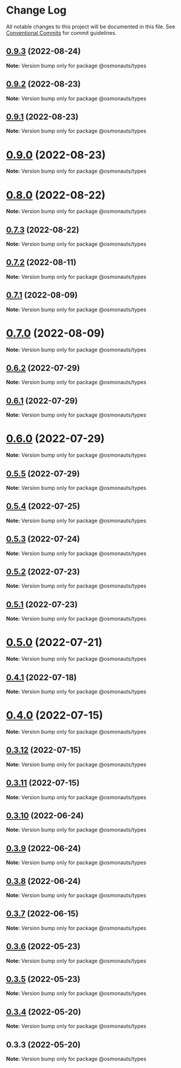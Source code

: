 # Change Log

All notable changes to this project will be documented in this file.
See [Conventional Commits](https://conventionalcommits.org) for commit guidelines.

## [0.9.3](https://github.com/osmosis-labs/telescope/compare/@osmonauts/types@0.9.2...@osmonauts/types@0.9.3) (2022-08-24)

**Note:** Version bump only for package @osmonauts/types





## [0.9.2](https://github.com/osmosis-labs/telescope/compare/@osmonauts/types@0.9.1...@osmonauts/types@0.9.2) (2022-08-23)

**Note:** Version bump only for package @osmonauts/types





## [0.9.1](https://github.com/osmosis-labs/telescope/compare/@osmonauts/types@0.9.0...@osmonauts/types@0.9.1) (2022-08-23)

**Note:** Version bump only for package @osmonauts/types





# [0.9.0](https://github.com/osmosis-labs/telescope/compare/@osmonauts/types@0.8.0...@osmonauts/types@0.9.0) (2022-08-23)

**Note:** Version bump only for package @osmonauts/types





# [0.8.0](https://github.com/osmosis-labs/telescope/compare/@osmonauts/types@0.7.3...@osmonauts/types@0.8.0) (2022-08-22)

**Note:** Version bump only for package @osmonauts/types





## [0.7.3](https://github.com/osmosis-labs/telescope/compare/@osmonauts/types@0.7.2...@osmonauts/types@0.7.3) (2022-08-22)

**Note:** Version bump only for package @osmonauts/types





## [0.7.2](https://github.com/osmosis-labs/telescope/compare/@osmonauts/types@0.7.1...@osmonauts/types@0.7.2) (2022-08-11)

**Note:** Version bump only for package @osmonauts/types





## [0.7.1](https://github.com/osmosis-labs/telescope/compare/@osmonauts/types@0.7.0...@osmonauts/types@0.7.1) (2022-08-09)

**Note:** Version bump only for package @osmonauts/types





# [0.7.0](https://github.com/osmosis-labs/telescope/compare/@osmonauts/types@0.6.2...@osmonauts/types@0.7.0) (2022-08-09)

**Note:** Version bump only for package @osmonauts/types





## [0.6.2](https://github.com/osmosis-labs/telescope/compare/@osmonauts/types@0.6.1...@osmonauts/types@0.6.2) (2022-07-29)

**Note:** Version bump only for package @osmonauts/types





## [0.6.1](https://github.com/osmosis-labs/telescope/compare/@osmonauts/types@0.6.0...@osmonauts/types@0.6.1) (2022-07-29)

**Note:** Version bump only for package @osmonauts/types





# [0.6.0](https://github.com/osmosis-labs/telescope/compare/@osmonauts/types@0.5.5...@osmonauts/types@0.6.0) (2022-07-29)

**Note:** Version bump only for package @osmonauts/types





## [0.5.5](https://github.com/osmosis-labs/telescope/compare/@osmonauts/types@0.5.4...@osmonauts/types@0.5.5) (2022-07-29)

**Note:** Version bump only for package @osmonauts/types





## [0.5.4](https://github.com/osmosis-labs/telescope/compare/@osmonauts/types@0.5.3...@osmonauts/types@0.5.4) (2022-07-25)

**Note:** Version bump only for package @osmonauts/types





## [0.5.3](https://github.com/osmosis-labs/telescope/compare/@osmonauts/types@0.5.2...@osmonauts/types@0.5.3) (2022-07-24)

**Note:** Version bump only for package @osmonauts/types





## [0.5.2](https://github.com/osmosis-labs/telescope/compare/@osmonauts/types@0.5.1...@osmonauts/types@0.5.2) (2022-07-23)

**Note:** Version bump only for package @osmonauts/types





## [0.5.1](https://github.com/osmosis-labs/telescope/compare/@osmonauts/types@0.5.0...@osmonauts/types@0.5.1) (2022-07-23)

**Note:** Version bump only for package @osmonauts/types





# [0.5.0](https://github.com/osmosis-labs/telescope/compare/@osmonauts/types@0.4.1...@osmonauts/types@0.5.0) (2022-07-21)

**Note:** Version bump only for package @osmonauts/types





## [0.4.1](https://github.com/osmosis-labs/telescope/compare/@osmonauts/types@0.4.0...@osmonauts/types@0.4.1) (2022-07-18)

**Note:** Version bump only for package @osmonauts/types





# [0.4.0](https://github.com/osmosis-labs/telescope/compare/@osmonauts/types@0.3.12...@osmonauts/types@0.4.0) (2022-07-15)

**Note:** Version bump only for package @osmonauts/types





## [0.3.12](https://github.com/osmosis-labs/telescope/compare/@osmonauts/types@0.3.11...@osmonauts/types@0.3.12) (2022-07-15)

**Note:** Version bump only for package @osmonauts/types





## [0.3.11](https://github.com/osmosis-labs/telescope/compare/@osmonauts/types@0.3.10...@osmonauts/types@0.3.11) (2022-07-15)

**Note:** Version bump only for package @osmonauts/types





## [0.3.10](https://github.com/osmosis-labs/telescope/compare/@osmonauts/types@0.3.9...@osmonauts/types@0.3.10) (2022-06-24)

**Note:** Version bump only for package @osmonauts/types





## [0.3.9](https://github.com/osmosis-labs/telescope/compare/@osmonauts/types@0.3.8...@osmonauts/types@0.3.9) (2022-06-24)

**Note:** Version bump only for package @osmonauts/types





## [0.3.8](https://github.com/osmosis-labs/telescope/compare/@osmonauts/types@0.3.7...@osmonauts/types@0.3.8) (2022-06-24)

**Note:** Version bump only for package @osmonauts/types





## [0.3.7](https://github.com/osmosis-labs/telescope/compare/@osmonauts/types@0.3.6...@osmonauts/types@0.3.7) (2022-06-15)

**Note:** Version bump only for package @osmonauts/types





## [0.3.6](https://github.com/osmosis-labs/telescope/compare/@osmonauts/types@0.3.5...@osmonauts/types@0.3.6) (2022-05-23)

**Note:** Version bump only for package @osmonauts/types





## [0.3.5](https://github.com/osmosis-labs/telescope/compare/@osmonauts/types@0.3.4...@osmonauts/types@0.3.5) (2022-05-23)

**Note:** Version bump only for package @osmonauts/types





## [0.3.4](https://github.com/osmosis-labs/telescope/compare/@osmonauts/types@0.3.3...@osmonauts/types@0.3.4) (2022-05-20)

**Note:** Version bump only for package @osmonauts/types





## 0.3.3 (2022-05-20)

**Note:** Version bump only for package @osmonauts/types
